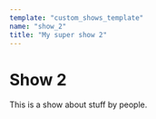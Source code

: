 ```yaml
---
template: "custom_shows_template"
name: "show_2"
title: "My super show 2"
---
```

# Show 2

This is a show about stuff by people.
